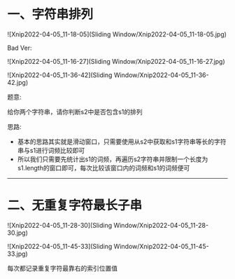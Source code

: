 # 一、字符串排列

![Xnip2022-04-05_11-18-05](Sliding Window/Xnip2022-04-05_11-18-05.jpg)



Bad Ver:

![Xnip2022-04-05_11-16-27](Sliding Window/Xnip2022-04-05_11-16-27.jpg)



![Xnip2022-04-05_11-36-42](Sliding Window/Xnip2022-04-05_11-36-42.jpg)

题意:

给你两个字符串，请你判断s2中是否包含s1的排列



思路:

- 基本的思路其实就是滑动窗口，只需要使用从s2中获取和s1字符串等长的字符串与s1进行词频比较即可
- 所以我们只需要先统计出s1的词频，再遍历s2字符串并限制一个长度为s1.length的窗口即可，每次比较该窗口内的词频和s1的词频便可

<hr>













# 二、无重复字符最长子串

![Xnip2022-04-05_11-28-30](Sliding Window/Xnip2022-04-05_11-28-30.jpg)



![Xnip2022-04-05_11-45-33](Sliding Window/Xnip2022-04-05_11-45-33.jpg)

每次都记录重复字符最靠右的索引位置值



